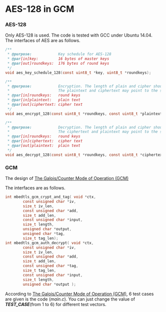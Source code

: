 # AES-128 in GCM

### AES-128
Only AES-128 is used. The code is tested with GCC under Ubuntu 14.04. The interfaces of AES are as follows.
```C
/**
 * @purpose:			Key schedule for AES-128
 * @par[in]key:			16 bytes of master keys
 * @par[out]roundkeys:	176 bytes of round keys
 */
void aes_key_schedule_128(const uint8_t *key, uint8_t *roundkeys);

/**
 * @purpose:			Encryption. The length of plain and cipher should be one block (16 bytes).
 *						The plaintext and ciphertext may point to the same memory
 * @par[in]roundkeys:	round keys
 * @par[in]plaintext:	plain text
 * @par[out]ciphertext:	cipher text
 */
void aes_encrypt_128(const uint8_t *roundkeys, const uint8_t *plaintext, uint8_t *ciphertext);

/**
 * @purpose:			Decryption. The length of plain and cipher should be one block (16 bytes).
 *						The ciphertext and plaintext may point to the same memory
 * @par[in]roundkeys:	round keys
 * @par[in]ciphertext:	cipher text
 * @par[out]plaintext:	plain text
 */
void aes_decrypt_128(const uint8_t *roundkeys, const uint8_t *ciphertext, uint8_t *plaintext);
```

### GCM
The design of <a href="http://csrc.nist.gov/groups/ST/toolkit/BCM/documents/proposedmodes/gcm/gcm-spec.pdf">The Galois/Counter Mode of Operation (GCM)</a><br>

The interfaces are as follows.<br>
```C
int mbedtls_gcm_crypt_and_tag( void *ctx,
		const unsigned char *iv,
		size_t iv_len,
		const unsigned char *add,
		size_t add_len,
		const unsigned char *input,
		size_t length,
		unsigned char *output,
		unsigned char *tag,
		size_t tag_len);
int mbedtls_gcm_auth_decrypt( void *ctx,
		const unsigned char *iv,
		size_t iv_len,
		const unsigned char *add,
		size_t add_len,
		const unsigned char *tag,
		size_t tag_len,
		const unsigned char *input,
		size_t length,
		unsigned char *output );
```

According to <a href="http://csrc.nist.gov/groups/ST/toolkit/BCM/documents/proposedmodes/gcm/gcm-spec.pdf">The Galois/Counter Mode of Operation (GCM)</a>, 6 test cases are given is the code (<i>main.c</i>). You can just change the value of <b><i>TEST_CASE</i></b>(from 1 to 6) for different test vectors.<br>
